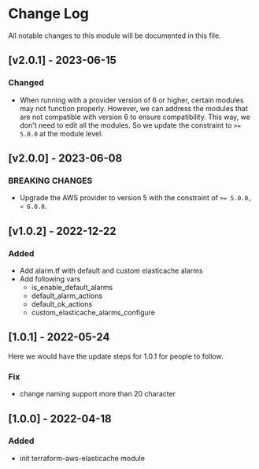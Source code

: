 # Change Log

All notable changes to this module will be documented in this file.

## [v2.0.1] - 2023-06-15

### Changed

- When running with a provider version of 6 or higher, certain modules may not function properly. However, we can address the modules that are not compatible with version 6 to ensure compatibility. This way, we don't need to edit all the modules. So we update the constraint to `>= 5.0.0` at the module level.

## [v2.0.0] - 2023-06-08

### BREAKING CHANGES

- Upgrade the AWS provider to version 5 with the constraint of `>= 5.0.0, < 6.0.0`.

## [v1.0.2] - 2022-12-22

### Added

- Add alarm.tf with default and custom elasticache alarms
- Add following vars
    - is_enable_default_alarms
    - default_alarm_actions
    - default_ok_actions
    - custom_elasticache_alarms_configure

## [1.0.1] - 2022-05-24
  
Here we would have the update steps for 1.0.1 for people to follow.

### Fix

- change naming support more than 20 character

## [1.0.0] - 2022-04-18

### Added

- init terraform-aws-elasticache module
